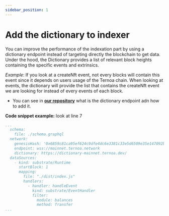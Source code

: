 ```yaml
---
sidebar_position: 1
---
```


# Add the dictionary to indexer

You can improve the performance of the indexation part by using a dictionary endpoint instead of targeting directly the blockchain to get data. Under the hood, the Dictionary provides a list of relevant block heights containing the specific events and extrinsics.

_Example_: If you look at a createNft event, not every blocks will contain this event since it depends on users usage of the Ternoa chain. When looking at events, the dictionary will provide the list that contains the createNft event we are looking for instead of every events of each block.

- You can see in **[our repository](https://github.com/capsule-corp-ternoa/ternoa-subql/blob/mainnet/project.yaml)** what is the dictionary endpoint adn how to add it.

**Code snippet example:** look at line 7

```yaml showLineNumbers
...
  schema:
    file: ./schema.graphql
  network:
    genesisHash: '0x6859c81ca95ef624c9dfe4dc6e3381c33e5d6509e35e147092bfbc780f777c4e'
    endpoint: wss://mainnet.ternoa.network
    dictionary: https://dictionary-mainnet.ternoa.dev/
  dataSources:
    - kind: substrate/Runtime
      startBlock: 1
      mapping:
        file: "./dist/index.js"
        handlers:
          - handler: handleEvent
            kind: substrate/EventHandler
            filter:
              module: balances
              method: Transfer
...
```